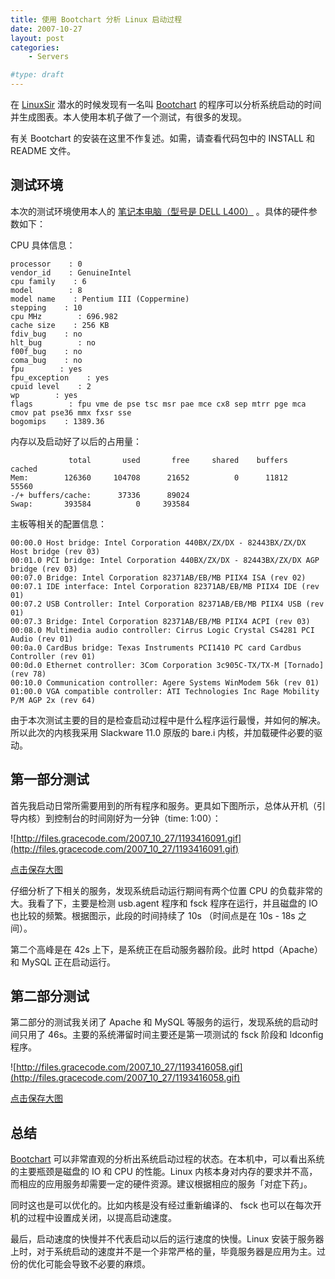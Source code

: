 ```yaml
---
title: 使用 Bootchart 分析 Linux 启动过程
date: 2007-10-27
layout: post
categories:
    - Servers

#type: draft
---
```


在  [LinuxSir](http://www.linuxsir.org/bbs/)  潜水的时候发现有一名叫  [Bootchart](http://www.bootchart.org)  的程序可以分析系统启动的时间并生成图表。本人使用本机子做了一个测试，有很多的发现。

有关 Bootchart 的安装在这里不作复述。如需，请查看代码包中的 INSTALL 和 README 文件。


## 测试环境

本次的测试环境使用本人的 [笔记本电脑（型号是 DELL L400）]({{site.urls}}/posts/16/) 。具体的硬件参数如下：

CPU 具体信息：

```
processor    : 0
vendor_id    : GenuineIntel
cpu family    : 6
model        : 8
model name    : Pentium III (Coppermine)
stepping    : 10
cpu MHz        : 696.982
cache size    : 256 KB
fdiv_bug    : no
hlt_bug        : no
f00f_bug    : no
coma_bug    : no
fpu        : yes
fpu_exception    : yes
cpuid level    : 2
wp        : yes
flags        : fpu vme de pse tsc msr pae mce cx8 sep mtrr pge mca cmov pat pse36 mmx fxsr sse
bogomips    : 1389.36
```

内存以及启动好了以后的占用量：

```
             total       used       free     shared    buffers     cached
Mem:        126360     104708      21652          0      11812      55560
-/+ buffers/cache:      37336      89024
Swap:       393584          0     393584
```

主板等相关的配置信息：

```
00:00.0 Host bridge: Intel Corporation 440BX/ZX/DX - 82443BX/ZX/DX Host bridge (rev 03)
00:01.0 PCI bridge: Intel Corporation 440BX/ZX/DX - 82443BX/ZX/DX AGP bridge (rev 03)
00:07.0 Bridge: Intel Corporation 82371AB/EB/MB PIIX4 ISA (rev 02)
00:07.1 IDE interface: Intel Corporation 82371AB/EB/MB PIIX4 IDE (rev 01)
00:07.2 USB Controller: Intel Corporation 82371AB/EB/MB PIIX4 USB (rev 01)
00:07.3 Bridge: Intel Corporation 82371AB/EB/MB PIIX4 ACPI (rev 03)
00:08.0 Multimedia audio controller: Cirrus Logic Crystal CS4281 PCI Audio (rev 01)
00:0a.0 CardBus bridge: Texas Instruments PCI1410 PC card Cardbus Controller (rev 01)
00:0d.0 Ethernet controller: 3Com Corporation 3c905C-TX/TX-M [Tornado] (rev 78)
00:10.0 Communication controller: Agere Systems WinModem 56k (rev 01)
01:00.0 VGA compatible controller: ATI Technologies Inc Rage Mobility P/M AGP 2x (rev 64)
```

由于本次测试主要的目的是检查启动过程中是什么程序运行最慢，并如何的解决。所以此次的内核我采用 Slackware 11.0 原版的 bare.i 内核，并加载硬件必要的驱动。


## 第一部分测试

首先我启动日常所需要用到的所有程序和服务。更具如下图所示，总体从开机（引导内核）到控制台的时间刚好为一分钟（time: 1:00）：

![http://files.gracecode.com/2007_10_27/1193416091.gif](http://files.gracecode.com/2007_10_27/1193416091.gif)

 [点击保存大图](http://files.gracecode.com/2007_10_27/1193416618.zip) 

仔细分析了下相关的服务，发现系统启动运行期间有两个位置 CPU 的负载非常的大。我看了下，主要是检测 usb.agent 程序和 fsck 程序在运行，并且磁盘的 IO 也比较的频繁。根据图示，此段的时间持续了 10s （时间点是在 10s - 18s 之间）。

第二个高峰是在 42s 上下，是系统正在启动服务器阶段。此时 httpd（Apache）和 MySQL 正在启动运行。


## 第二部分测试

第二部分的测试我关闭了 Apache 和 MySQL 等服务的运行，发现系统的启动时间只用了 46s。主要的系统滞留时间主要还是第一项测试的 fsck 阶段和 ldconfig 程序。

![http://files.gracecode.com/2007_10_27/1193416058.gif](http://files.gracecode.com/2007_10_27/1193416058.gif)

 [点击保存大图](http://files.gracecode.com/2007_10_27/1193416665.zip) 


## 总结

 [Bootchart](http://www.bootchart.org)  可以非常直观的分析出系统启动过程的状态。在本机中，可以看出系统的主要瓶颈是磁盘的 IO 和 CPU 的性能。Linux 内核本身对内存的要求并不高，而相应的应用服务却需要一定的硬件资源。建议根据相应的服务「对症下药」。

同时这也是可以优化的。比如内核是没有经过重新编译的、 fsck 也可以在每次开机的过程中设置成关闭，以提高启动速度。

最后，启动速度的快慢并不代表启动以后的运行速度的快慢。Linux 安装于服务器上时，对于系统启动的速度并不是一个非常严格的量，毕竟服务器是应用为主。过份的优化可能会导致不必要的麻烦。
